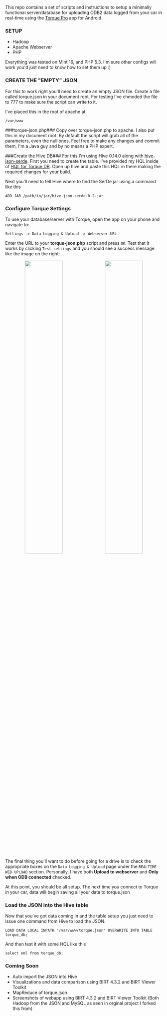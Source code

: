 This repo contains a set of scripts and instructions to setup a minimally functional server/database for uploading ODB2 data logged from your car in real-time using the [Torque Pro](https://play.google.com/store/apps/details?id=org.prowl.torque) app for Android.

### SETUP ###

  * Hadoop
  * Apache Webserver
  * PHP

Everything was tested on Mint 16, and PHP 5.3.  I'm sure other configs will work you'd just need to know how to set them up :)

### CREATE THE "EMPTY" JSON ###

For this to work right you'll need to create an empty JSON file.  Create a file called torque.json in your document root.  For testing I've chmoded the file to 777 to make sure the script can write to it.

I've placed this in the root of apache at 

```
/var/www
```

###torque-json.php###
Copy over torque-json.php to apache.  I also put this in my document root.  By default the script will grab all of the parameters, even the null ones.  Feel free to make any changes and commit them, I'm a Java guy and by no means a PHP expert.

###Create the Hive DB###
For this I'm using Hive 0.14.0 along with [hive-json-serde](https://code.google.com/p/hive-json-serde/wiki/GettingStarted).  First you need to create the table.  I've provided my HQL inside of [HQL for Torque DB](HQL%20for%20Torque%20DB.txt).  Open up hive and paste this HQL in there making the required changes for your build.

Next you'll need to tell Hive where to find the SerDe jar using a command like this

```
ADD JAR /path/to/jar/hive-json-serde-0.2.jar
```

### Configure Torque Settings ###


To use your database/server with Torque, open the app on your phone and navigate to:

```
Settings -> Data Logging & Upload -> Webserver URL
```

Enter the URL to your **torque-json.php** script and press `OK`. Test that it works by clicking `Test settings` and you should see a success message like the image on the right:

<div align="center" style="padding-bottom:15px;"><img src="http://i63.photobucket.com/albums/h148/kristopher_clark1/Work/Screenshot_2014-04-25-10-08-47_zps642b4f91.png" width="49%" align="left"></img><img src="https://storage.googleapis.com/torque_github/torque_test_passed.png" width="49%" align="right"></img></div>

The final thing you'll want to do before going for a drive is to check the appropriate boxes on the `Data Logging & Upload` page under the `REALTIME WEB UPLOAD` section. Personally, I have both **Upload to webserver** and **Only when ODB connected** checked.

At this point, you should be all setup. The next time you connect to Torque in your car, data will begin saving all your data to torque.json

### Load the JSON into the Hive table ###
Now that you've got data coming in and the table setup you just need to issue one command from Hive to load the JSON.

```
LOAD DATA LOCAL INPATH '/var/www/torque.json' OVERWRITE INTO TABLE torque_db;
```

And then test it with some HQL like this

```
select eml from torque_db;
```

### Coming Soon ###
  * Auto import the JSON into Hive
  * Visualizations and data comparison using BIRT 4.3.2 and BIRT Viewer Toolkit
  * MapReduce of torque.json
  * Screenshots of webapp using BIRT 4.3.2 and BIRT Viewer Toolkit (Both Hadoop from the JSON and MySQL as seen in orginal project I forked this from)
